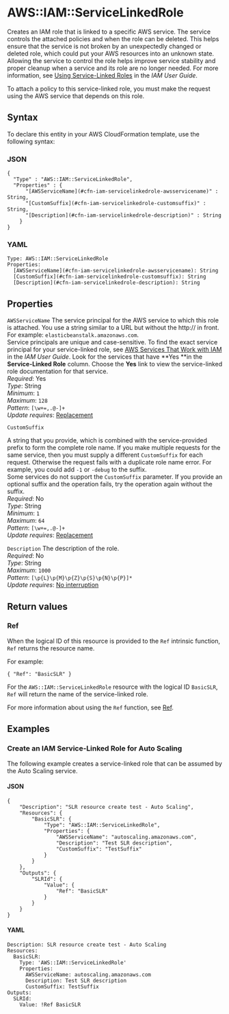 # AWS::IAM::ServiceLinkedRole<a name="aws-resource-iam-servicelinkedrole"></a>

Creates an IAM role that is linked to a specific AWS service\. The service controls the attached policies and when the role can be deleted\. This helps ensure that the service is not broken by an unexpectedly changed or deleted role, which could put your AWS resources into an unknown state\. Allowing the service to control the role helps improve service stability and proper cleanup when a service and its role are no longer needed\. For more information, see [Using Service\-Linked Roles](https://docs.aws.amazon.com/IAM/latest/UserGuide/using-service-linked-roles.html) in the *IAM User Guide*\. 

To attach a policy to this service\-linked role, you must make the request using the AWS service that depends on this role\.

## Syntax<a name="aws-resource-iam-servicelinkedrole-syntax"></a>

To declare this entity in your AWS CloudFormation template, use the following syntax:

### JSON<a name="aws-resource-iam-servicelinkedrole-syntax.json"></a>

```
{
  "Type" : "AWS::IAM::ServiceLinkedRole",
  "Properties" : {
      "[AWSServiceName](#cfn-iam-servicelinkedrole-awsservicename)" : String,
      "[CustomSuffix](#cfn-iam-servicelinkedrole-customsuffix)" : String,
      "[Description](#cfn-iam-servicelinkedrole-description)" : String
    }
}
```

### YAML<a name="aws-resource-iam-servicelinkedrole-syntax.yaml"></a>

```
Type: AWS::IAM::ServiceLinkedRole
Properties: 
  [AWSServiceName](#cfn-iam-servicelinkedrole-awsservicename): String
  [CustomSuffix](#cfn-iam-servicelinkedrole-customsuffix): String
  [Description](#cfn-iam-servicelinkedrole-description): String
```

## Properties<a name="aws-resource-iam-servicelinkedrole-properties"></a>

`AWSServiceName`  <a name="cfn-iam-servicelinkedrole-awsservicename"></a>
The service principal for the AWS service to which this role is attached\. You use a string similar to a URL but without the http:// in front\. For example: `elasticbeanstalk.amazonaws.com`\.   
Service principals are unique and case\-sensitive\. To find the exact service principal for your service\-linked role, see [AWS Services That Work with IAM](https://docs.aws.amazon.com/IAM/latest/UserGuide/reference_aws-services-that-work-with-iam.html) in the *IAM User Guide*\. Look for the services that have **Yes **in the **Service\-Linked Role** column\. Choose the **Yes** link to view the service\-linked role documentation for that service\.  
*Required*: Yes  
*Type*: String  
*Minimum*: `1`  
*Maximum*: `128`  
*Pattern*: `[\w+=,.@-]+`  
*Update requires*: [Replacement](https://docs.aws.amazon.com/AWSCloudFormation/latest/UserGuide/using-cfn-updating-stacks-update-behaviors.html#update-replacement)

`CustomSuffix`  <a name="cfn-iam-servicelinkedrole-customsuffix"></a>
  
A string that you provide, which is combined with the service\-provided prefix to form the complete role name\. If you make multiple requests for the same service, then you must supply a different `CustomSuffix` for each request\. Otherwise the request fails with a duplicate role name error\. For example, you could add `-1` or `-debug` to the suffix\.  
Some services do not support the `CustomSuffix` parameter\. If you provide an optional suffix and the operation fails, try the operation again without the suffix\.  
*Required*: No  
*Type*: String  
*Minimum*: `1`  
*Maximum*: `64`  
*Pattern*: `[\w+=,.@-]+`  
*Update requires*: [Replacement](https://docs.aws.amazon.com/AWSCloudFormation/latest/UserGuide/using-cfn-updating-stacks-update-behaviors.html#update-replacement)

`Description`  <a name="cfn-iam-servicelinkedrole-description"></a>
The description of the role\.  
*Required*: No  
*Type*: String  
*Maximum*: `1000`  
*Pattern*: `[\p{L}\p{M}\p{Z}\p{S}\p{N}\p{P}]*`  
*Update requires*: [No interruption](https://docs.aws.amazon.com/AWSCloudFormation/latest/UserGuide/using-cfn-updating-stacks-update-behaviors.html#update-no-interrupt)

## Return values<a name="aws-resource-iam-servicelinkedrole-return-values"></a>

### Ref<a name="aws-resource-iam-servicelinkedrole-return-values-ref"></a>

When the logical ID of this resource is provided to the `Ref` intrinsic function, `Ref` returns the resource name\.

For example:

 `{ "Ref": "BasicSLR" }` 

For the `AWS::IAM::ServiceLinkedRole` resource with the logical ID `BasicSLR`, `Ref` will return the name of the service\-linked role\.

For more information about using the `Ref` function, see [Ref](https://docs.aws.amazon.com/AWSCloudFormation/latest/UserGuide/intrinsic-function-reference-ref.html)\.

## Examples<a name="aws-resource-iam-servicelinkedrole--examples"></a>



### Create an IAM Service\-Linked Role for Auto Scaling<a name="aws-resource-iam-servicelinkedrole--examples--Create_an_IAM_Service-Linked_Role_for_Auto_Scaling"></a>

The following example creates a service\-linked role that can be assumed by the Auto Scaling service\.

#### JSON<a name="aws-resource-iam-servicelinkedrole--examples--Create_an_IAM_Service-Linked_Role_for_Auto_Scaling--json"></a>

```
{
    "Description": "SLR resource create test - Auto Scaling",
    "Resources": {
        "BasicSLR": {
            "Type": "AWS::IAM::ServiceLinkedRole",
            "Properties": {
                "AWSServiceName": "autoscaling.amazonaws.com",
                "Description": "Test SLR description",
                "CustomSuffix": "TestSuffix"
            }
        }
    },
    "Outputs": {
        "SLRId": {
            "Value": {
                "Ref": "BasicSLR"
            }
        }
    }
}
```

#### YAML<a name="aws-resource-iam-servicelinkedrole--examples--Create_an_IAM_Service-Linked_Role_for_Auto_Scaling--yaml"></a>

```
Description: SLR resource create test - Auto Scaling
Resources:
  BasicSLR:
    Type: 'AWS::IAM::ServiceLinkedRole'
    Properties:
      AWSServiceName: autoscaling.amazonaws.com
      Description: Test SLR description
      CustomSuffix: TestSuffix
Outputs:
  SLRId:
    Value: !Ref BasicSLR
```